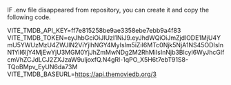 IF .env file disappeared from repository, you can create it and copy the following code.


VITE_TMDB_API_KEY=ff7e815258be9ae3358ebe7ebb9a4f83
VITE_TMDB_TOKEN=eyJhbGciOiJIUzI1NiJ9.eyJhdWQiOiJmZjdlODE1MjU4YmU5YWUzMzU4ZWJlN2ViYjlhNGY4MyIsIm5iZiI6MTc0Njk5NjA1NS45ODIsInN1YiI6IjY4MjEwYjU3MGM0YjJhZmMwNDg2M2RhMiIsInNjb3BlcyI6WyJhcGlfcmVhZCJdLCJ2ZXJzaW9uIjoxfQ.N4gRl-1qPO_X5H6t7ebT91S8-TQoBMpv_EyUN6da73M
VITE_TMDB_BASEURL=https://api.themoviedb.org/3